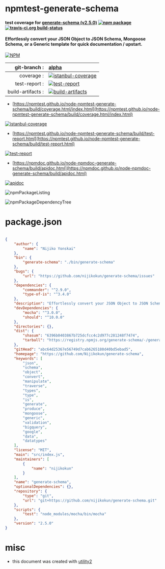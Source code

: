 # npmtest-generate-schema

#### test coverage for  [generate-schema (v2.5.0)](https://github.com/Nijikokun/generate-schema)  [![npm package](https://img.shields.io/npm/v/npmtest-generate-schema.svg?style=flat-square)](https://www.npmjs.org/package/npmtest-generate-schema) [![travis-ci.org build-status](https://api.travis-ci.org/npmtest/node-npmtest-generate-schema.svg)](https://travis-ci.org/npmtest/node-npmtest-generate-schema)

#### Effortlessly convert your JSON Object to JSON Schema, Mongoose Schema, or a Generic template for quick documentation / upstart.

[![NPM](https://nodei.co/npm/generate-schema.png?downloads=true&downloadRank=true&stars=true)](https://www.npmjs.com/package/generate-schema)

| git-branch : | [alpha](https://github.com/npmtest/node-npmtest-generate-schema/tree/alpha)|
|--:|:--|
| coverage : | [![istanbul-coverage](https://npmtest.github.io/node-npmtest-generate-schema/build/coverage.badge.svg)](https://npmtest.github.io/node-npmtest-generate-schema/build/coverage.html/index.html)|
| test-report : | [![test-report](https://npmtest.github.io/node-npmtest-generate-schema/build/test-report.badge.svg)](https://npmtest.github.io/node-npmtest-generate-schema/build/test-report.html)|
| build-artifacts : | [![build-artifacts](https://npmtest.github.io/node-npmtest-generate-schema/glyphicons_144_folder_open.png)](https://github.com/npmtest/node-npmtest-generate-schema/tree/gh-pages/build)|

- [https://npmtest.github.io/node-npmtest-generate-schema/build/coverage.html/index.html](https://npmtest.github.io/node-npmtest-generate-schema/build/coverage.html/index.html)

[![istanbul-coverage](https://npmtest.github.io/node-npmtest-generate-schema/build/screenCapture.buildCi.browser.%252Ftmp%252Fbuild%252Fcoverage.lib.html.png)](https://npmtest.github.io/node-npmtest-generate-schema/build/coverage.html/index.html)

- [https://npmtest.github.io/node-npmtest-generate-schema/build/test-report.html](https://npmtest.github.io/node-npmtest-generate-schema/build/test-report.html)

[![test-report](https://npmtest.github.io/node-npmtest-generate-schema/build/screenCapture.buildCi.browser.%252Ftmp%252Fbuild%252Ftest-report.html.png)](https://npmtest.github.io/node-npmtest-generate-schema/build/test-report.html)

- [https://npmdoc.github.io/node-npmdoc-generate-schema/build/apidoc.html](https://npmdoc.github.io/node-npmdoc-generate-schema/build/apidoc.html)

[![apidoc](https://npmdoc.github.io/node-npmdoc-generate-schema/build/screenCapture.buildCi.browser.%252Ftmp%252Fbuild%252Fapidoc.html.png)](https://npmdoc.github.io/node-npmdoc-generate-schema/build/apidoc.html)

![npmPackageListing](https://npmtest.github.io/node-npmtest-generate-schema/build/screenCapture.npmPackageListing.svg)

![npmPackageDependencyTree](https://npmtest.github.io/node-npmtest-generate-schema/build/screenCapture.npmPackageDependencyTree.svg)



# package.json

```json

{
    "author": {
        "name": "Nijiko Yonskai"
    },
    "bin": {
        "generate-schema": "./bin/generate-schema"
    },
    "bugs": {
        "url": "https://github.com/nijikokun/generate-schema/issues"
    },
    "dependencies": {
        "commander": "^2.9.0",
        "type-of-is": "^3.4.0"
    },
    "description": "Effortlessly convert your JSON Object to JSON Schema, Mongoose Schema, or a Generic template for quick documentation / upstart.",
    "devDependencies": {
        "mocha": "^3.0.0",
        "should": "^10.0.0"
    },
    "directories": {},
    "dist": {
        "shasum": "6396b0403867b725dcfcc4c2d977c281248f7474",
        "tarball": "https://registry.npmjs.org/generate-schema/-/generate-schema-2.5.0.tgz"
    },
    "gitHead": "abc64d25367e56749d7cab6265180d40bd5ebad5",
    "homepage": "https://github.com/Nijikokun/generate-schema",
    "keywords": [
        "json",
        "schema",
        "object",
        "convert",
        "manipulate",
        "traverse",
        "types",
        "type",
        "is",
        "generate",
        "produce",
        "mongoose",
        "generic",
        "validation",
        "bigquery",
        "google",
        "data",
        "datatypes"
    ],
    "license": "MIT",
    "main": "src/index.js",
    "maintainers": [
        {
            "name": "nijikokun"
        }
    ],
    "name": "generate-schema",
    "optionalDependencies": {},
    "repository": {
        "type": "git",
        "url": "git+https://github.com/nijikokun/generate-schema.git"
    },
    "scripts": {
        "test": "node_modules/mocha/bin/mocha"
    },
    "version": "2.5.0"
}
```



# misc
- this document was created with [utility2](https://github.com/kaizhu256/node-utility2)
